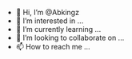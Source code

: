 - 👋 Hi, I’m @Abkingz
- 👀 I’m interested in ...
- 🌱 I’m currently learning ...
- 💞️ I’m looking to collaborate on ...
- 📫 How to reach me ...

<!---
Abkingz/Abkingz is a ✨ special ✨ repository because its `README.md` (this file) appears on your GitHub profile.
You can click the Preview link to take a look at your changes.
--->

